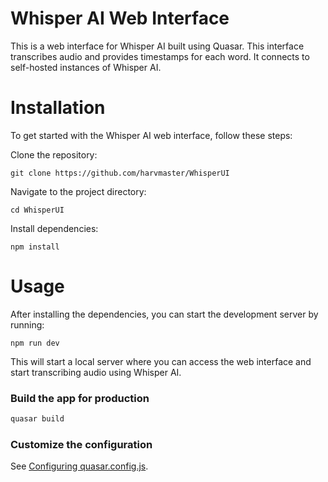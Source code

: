 # Whisper AI Web Interface

This is a web interface for Whisper AI built using Quasar. This interface transcribes audio and provides timestamps for each word. It connects to self-hosted instances of Whisper AI.

# Installation

To get started with the Whisper AI web interface, follow these steps:



Clone the repository:

```
git clone https://github.com/harvmaster/WhisperUI
```

Navigate to the project directory:

```
cd WhisperUI
```

Install dependencies:

```
npm install
```

# Usage

After installing the dependencies, you can start the development server by running:

```
npm run dev
```

This will start a local server where you can access the web interface and start transcribing audio using Whisper AI.




### Build the app for production
```bash
quasar build
```

### Customize the configuration
See [Configuring quasar.config.js](https://v2.quasar.dev/quasar-cli-vite/quasar-config-js).
